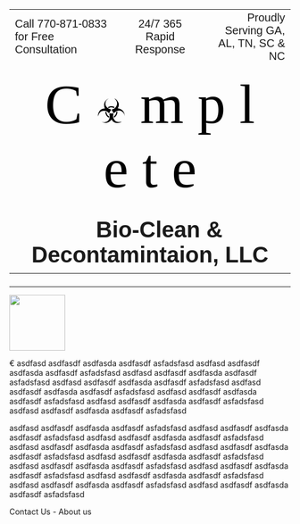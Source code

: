 <!doctype html>
<html>
<head>
<title>Complete Bio-Clean and Decontamintaion</title>
</head>
<body>
<div>
  
<table border=0, width=100%>  
  <tr style="font-family: arial; font-size: 20px;">
    <td><span style="text-align:left;">Call 770-871-0833 for Free Consultation</td>
  <td align=center>24/7 365 Rapid Response</td>
  <td align=right>Proudly Serving GA, AL, TN, SC & NC</td>
  <tr>
    <td colspan=3 align=center style="Font-Family: Arial Rounded MT Bold; Color:black; font-size: 100px;">C <span style="font-size: 60px;">&#9763;</span> m p l e t e</td>
      </tr>
      <tr>
        <td align=center colspan=3 style="font-family:arial; font-weight: bold; font-size: 40px;">&nbsp;&nbsp; Bio-Clean & Decontamintaion, LLC</td>
      </tr>
      </table>
<h3></h3>
<hr>
</div>
<img src="https://previews.123rf.com/images/arcady31/arcady311804/arcady31180400026/98713855-gas-mask-vector-icon-biohazard-concept.jpg" width="100" height="100">
<p>
&euro; asdfasd asdfasdf asdfasda asdfasdf asfadsfasd asdfasd asdfasdf asdfasda asdfasdf asfadsfasd 
  asdfasd asdfasdf asdfasda asdfasdf asfadsfasd asdfasd asdfasdf asdfasda asdfasdf asfadsfasd 
  asdfasd asdfasdf asdfasda asdfasdf asfadsfasd asdfasd asdfasdf asdfasda asdfasdf asfadsfasd 
  asdfasd asdfasdf asdfasda asdfasdf asfadsfasd asdfasd asdfasdf asdfasda asdfasdf asfadsfasd 
  </p>
  <p>asdfasd asdfasdf asdfasda asdfasdf asfadsfasd asdfasd asdfasdf asdfasda asdfasdf asfadsfasd asdfasd asdfasdf asdfasda asdfasdf asfadsfasd 
  asdfasd asdfasdf asdfasda asdfasdf asfadsfasd asdfasd asdfasdf asdfasda asdfasdf asfadsfasd 
  asdfasd asdfasdf asdfasda asdfasdf asfadsfasd asdfasd asdfasdf asdfasda asdfasdf asfadsfasd 
  asdfasd asdfasdf asdfasda asdfasdf asfadsfasd asdfasd asdfasdf asdfasda asdfasdf asfadsfasd 
  asdfasd asdfasdf asdfasda asdfasdf asfadsfasd asdfasd asdfasdf asdfasda asdfasdf asfadsfasd 
  </p>
<footer>
  <p>
    Contact Us - 
    About us

  </p>
</footer>
</body>
</html>
